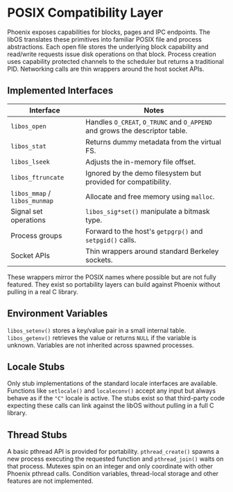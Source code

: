 # POSIX Compatibility Layer

Phoenix exposes capabilities for blocks, pages and IPC endpoints.
The libOS translates these primitives into familiar POSIX file and
process abstractions.  Each open file stores the underlying block
capability and read/write requests issue disk operations on that block.
Process creation uses capability protected channels to the scheduler but
returns a traditional PID.  Networking calls are thin wrappers around
the host socket APIs.

## Implemented Interfaces
| Interface | Notes |
|-----------|----------------------------------------------|
| `libos_open` | Handles `O_CREAT`, `O_TRUNC` and `O_APPEND` and grows the descriptor table. |
| `libos_stat` | Returns dummy metadata from the virtual FS. |
| `libos_lseek` | Adjusts the in-memory file offset. |
| `libos_ftruncate` | Ignored by the demo filesystem but provided for compatibility. |
| `libos_mmap` / `libos_munmap` | Allocate and free memory using `malloc`. |
| Signal set operations | `libos_sig*set()` manipulate a bitmask type. |
| Process groups | Forward to the host's `getpgrp()` and `setpgid()` calls. |
| Socket APIs | Thin wrappers around standard Berkeley sockets. |


These wrappers mirror the POSIX names where possible but are not fully
featured.  They exist so portability layers can build against Phoenix
without pulling in a real C library.

## Environment Variables

`libos_setenv()` stores a key/value pair in a small internal table.
`libos_getenv()` retrieves the value or returns `NULL` if the variable is
unknown.  Variables are not inherited across spawned processes.

## Locale Stubs

Only stub implementations of the standard locale interfaces are
available.  Functions like `setlocale()` and `localeconv()` accept any
input but always behave as if the `"C"` locale is active.  The stubs
exist so that third-party code expecting these calls can link against the
libOS without pulling in a full C library.

## Thread Stubs

A basic pthread API is provided for portability. `pthread_create()`
spawns a new process executing the requested function and
`pthread_join()` waits on that process. Mutexes spin on an integer and
only coordinate with other Phoenix pthread calls. Condition variables,
thread-local storage and other features are not implemented.
